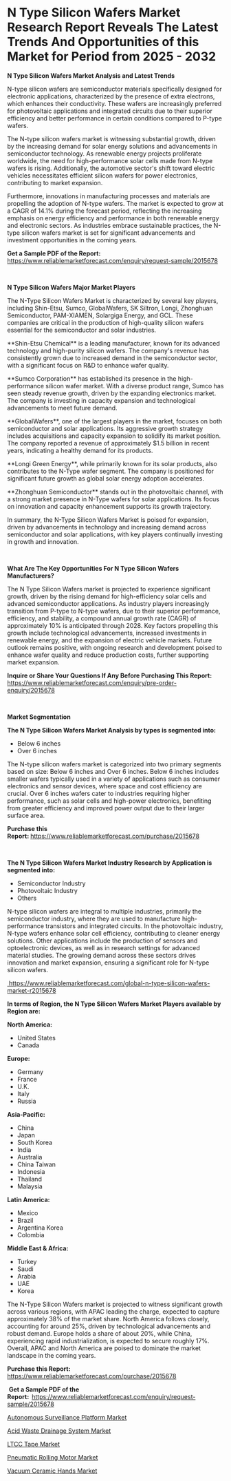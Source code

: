 <p><h1>N Type Silicon Wafers Market Research Report Reveals The Latest Trends And Opportunities of this Market for Period from 2025 - 2032</h1></p><p><strong>N Type Silicon Wafers Market Analysis and Latest Trends</strong></p>
<p><p>N-type silicon wafers are semiconductor materials specifically designed for electronic applications, characterized by the presence of extra electrons, which enhances their conductivity. These wafers are increasingly preferred for photovoltaic applications and integrated circuits due to their superior efficiency and better performance in certain conditions compared to P-type wafers.</p><p>The N-type silicon wafers market is witnessing substantial growth, driven by the increasing demand for solar energy solutions and advancements in semiconductor technology. As renewable energy projects proliferate worldwide, the need for high-performance solar cells made from N-type wafers is rising. Additionally, the automotive sector's shift toward electric vehicles necessitates efficient silicon wafers for power electronics, contributing to market expansion.</p><p>Furthermore, innovations in manufacturing processes and materials are propelling the adoption of N-type wafers. The market is expected to grow at a CAGR of 14.1% during the forecast period, reflecting the increasing emphasis on energy efficiency and performance in both renewable energy and electronic sectors. As industries embrace sustainable practices, the N-type silicon wafers market is set for significant advancements and investment opportunities in the coming years.</p></p>
<p><strong>Get a Sample PDF of the Report:&nbsp;</strong> <a href="https://www.reliablemarketforecast.com/enquiry/request-sample/2015678?utm_campaign=2516&utm_medium=2&utm_source=Github&utm_content=ia&utm_term=29032025&utm_id=n-type-silicon-wafers">https://www.reliablemarketforecast.com/enquiry/request-sample/2015678</a></p>
<p>&nbsp;</p>
<p><strong>N Type Silicon Wafers Major Market Players</strong></p>
<p><p>The N-Type Silicon Wafers Market is characterized by several key players, including Shin-Etsu, Sumco, GlobalWafers, SK Siltron, Longi, Zhonghuan Semiconductor, PAM-XIAMEN, Solargiga Energy, and GCL. These companies are critical in the production of high-quality silicon wafers essential for the semiconductor and solar industries.</p><p>**Shin-Etsu Chemical** is a leading manufacturer, known for its advanced technology and high-purity silicon wafers. The company's revenue has consistently grown due to increased demand in the semiconductor sector, with a significant focus on R&D to enhance wafer quality.</p><p>**Sumco Corporation** has established its presence in the high-performance silicon wafer market. With a diverse product range, Sumco has seen steady revenue growth, driven by the expanding electronics market. The company is investing in capacity expansion and technological advancements to meet future demand.</p><p>**GlobalWafers**, one of the largest players in the market, focuses on both semiconductor and solar applications. Its aggressive growth strategy includes acquisitions and capacity expansion to solidify its market position. The company reported a revenue of approximately $1.5 billion in recent years, indicating a healthy demand for its products.</p><p>**Longi Green Energy**, while primarily known for its solar products, also contributes to the N-Type wafer segment. The company is positioned for significant future growth as global solar energy adoption accelerates.</p><p>**Zhonghuan Semiconductor** stands out in the photovoltaic channel, with a strong market presence in N-Type wafers for solar applications. Its focus on innovation and capacity enhancement supports its growth trajectory.</p><p>In summary, the N-Type Silicon Wafers Market is poised for expansion, driven by advancements in technology and increasing demand across semiconductor and solar applications, with key players continually investing in growth and innovation.</p></p>
<p>&nbsp;</p>
<p><strong>What Are The Key Opportunities For N Type Silicon Wafers Manufacturers?</strong></p>
<p><p>The N Type Silicon Wafers market is projected to experience significant growth, driven by the rising demand for high-efficiency solar cells and advanced semiconductor applications. As industry players increasingly transition from P-type to N-type wafers, due to their superior performance, efficiency, and stability, a compound annual growth rate (CAGR) of approximately 10% is anticipated through 2028. Key factors propelling this growth include technological advancements, increased investments in renewable energy, and the expansion of electric vehicle markets. Future outlook remains positive, with ongoing research and development poised to enhance wafer quality and reduce production costs, further supporting market expansion.</p></p>
<p><strong>Inquire or Share Your Questions If Any Before Purchasing This Report:</strong> <a href="https://www.reliablemarketforecast.com/enquiry/pre-order-enquiry/2015678?utm_campaign=2516&utm_medium=2&utm_source=Github&utm_content=ia&utm_term=29032025&utm_id=n-type-silicon-wafers">https://www.reliablemarketforecast.com/enquiry/pre-order-enquiry/2015678</a></p>
<p>&nbsp;</p>
<p><strong>Market Segmentation</strong></p>
<p><strong>The N Type Silicon Wafers Market Analysis by types is segmented into:</strong></p>
<p><ul><li>Below 6 inches</li><li>Over 6 inches</li></ul></p>
<p><p>The N-type silicon wafers market is categorized into two primary segments based on size: Below 6 inches and Over 6 inches. Below 6 inches includes smaller wafers typically used in a variety of applications such as consumer electronics and sensor devices, where space and cost efficiency are crucial. Over 6 inches wafers cater to industries requiring higher performance, such as solar cells and high-power electronics, benefiting from greater efficiency and improved power output due to their larger surface area.</p></p>
<p><strong>Purchase this Report:&nbsp;</strong><a href="https://www.reliablemarketforecast.com/purchase/2015678?utm_campaign=2516&utm_medium=2&utm_source=Github&utm_content=ia&utm_term=29032025&utm_id=n-type-silicon-wafers">https://www.reliablemarketforecast.com/purchase/2015678</a></p>
<p>&nbsp;</p>
<p><strong>The N Type Silicon Wafers Market Industry Research by Application is segmented into:</strong></p>
<p><ul><li>Semiconductor Industry</li><li>Photovoltaic Industry</li><li>Others</li></ul></p>
<p><p>N-type silicon wafers are integral to multiple industries, primarily the semiconductor industry, where they are used to manufacture high-performance transistors and integrated circuits. In the photovoltaic industry, N-type wafers enhance solar cell efficiency, contributing to cleaner energy solutions. Other applications include the production of sensors and optoelectronic devices, as well as in research settings for advanced material studies. The growing demand across these sectors drives innovation and market expansion, ensuring a significant role for N-type silicon wafers.</p></p>
<p><a href="https://www.reliablemarketforecast.com/global-n-type-silicon-wafers-market-r2015678?utm_campaign=2516&utm_medium=2&utm_source=Github&utm_content=ia&utm_term=29032025&utm_id=n-type-silicon-wafers">&nbsp;https://www.reliablemarketforecast.com/global-n-type-silicon-wafers-market-r2015678</a></p>
<p><strong>In terms of Region, the N Type Silicon Wafers Market Players available by Region are:</strong></p>
<p>
    <p> <strong> North America: </strong>
        <ul>
            <li>United States</li>
            <li>Canada</li>
        </ul>
        </p> 
    <p> <strong> Europe: </strong>
        <ul>
            <li>Germany</li>
            <li>France</li>
            <li>U.K.</li>
            <li>Italy</li>
            <li>Russia</li>
        </ul>
        </p> 
    <p> <strong> Asia-Pacific: </strong>
        <ul>
            <li>China</li>
            <li>Japan</li>
            <li>South Korea</li>
            <li>India</li>
            <li>Australia</li>
            <li>China Taiwan</li>
            <li>Indonesia</li>
            <li>Thailand</li>
            <li>Malaysia</li>
        </ul>
        </p> 
    <p> <strong> Latin America: </strong>
        <ul>
            <li>Mexico</li>
            <li>Brazil</li>
            <li>Argentina Korea</li>
            <li>Colombia</li>
        </ul>
        </p> 
    <p> <strong> Middle East & Africa: </strong>
        <ul>
            <li>Turkey</li>
            <li>Saudi</li>
            <li>Arabia</li>
            <li>UAE</li>
            <li>Korea</li>
        </ul>
    </p>
    </p>
<p><p>The N-Type Silicon Wafers market is projected to witness significant growth across various regions, with APAC leading the charge, expected to capture approximately 38% of the market share. North America follows closely, accounting for around 25%, driven by technological advancements and robust demand. Europe holds a share of about 20%, while China, experiencing rapid industrialization, is expected to secure roughly 17%. Overall, APAC and North America are poised to dominate the market landscape in the coming years.</p></p>
<p><strong>Purchase this Report: </strong><a href="https://www.reliablemarketforecast.com/purchase/2015678?utm_campaign=2516&utm_medium=2&utm_source=Github&utm_content=ia&utm_term=29032025&utm_id=n-type-silicon-wafers">https://www.reliablemarketforecast.com/purchase/2015678</a></p>
<p>&nbsp;<strong>Get a Sample PDF of the Report:&nbsp;&nbsp;</strong><a href="https://www.reliablemarketforecast.com/enquiry/request-sample/2015678?utm_campaign=2516&utm_medium=2&utm_source=Github&utm_content=ia&utm_term=29032025&utm_id=n-type-silicon-wafers">https://www.reliablemarketforecast.com/enquiry/request-sample/2015678</a></p>
<p><strong></strong></p>
<p><p><a href="https://www.linkedin.com/pulse/thorough-examination-global-autonomous-surveillance-platform-jmhoe?utm_campaign=2516&utm_medium=2&utm_source=Github&utm_content=ia&utm_term=29032025&utm_id=n-type-silicon-wafers">Autonomous Surveillance Platform Market</a></p><p><a href="https://www.linkedin.com/pulse/acid-waste-drainage-system-market-size-trends-112-growth-forecast-avude?utm_campaign=2516&utm_medium=2&utm_source=Github&utm_content=ia&utm_term=29032025&utm_id=n-type-silicon-wafers">Acid Waste Drainage System Market</a></p><p><a href="https://github.com/smarzkathyb6/Market-Research-Report-List-1/blob/main/ltcc-tape-market.md?utm_campaign=2516&utm_medium=2&utm_source=Github&utm_content=ia&utm_term=29032025&utm_id=n-type-silicon-wafers">LTCC Tape Market</a></p><p><a href="https://www.linkedin.com/pulse/pneumatic-rolling-motor-market-size-expected-grow-cagr-fngpf?utm_campaign=2516&utm_medium=2&utm_source=Github&utm_content=ia&utm_term=29032025&utm_id=n-type-silicon-wafers">Pneumatic Rolling Motor Market</a></p><p><a href="https://github.com/goickpache1m/Market-Research-Report-List-1/blob/main/vacuum-ceramic-hands-market.md?utm_campaign=2516&utm_medium=2&utm_source=Github&utm_content=ia&utm_term=29032025&utm_id=n-type-silicon-wafers">Vacuum Ceramic Hands Market</a></p></p>